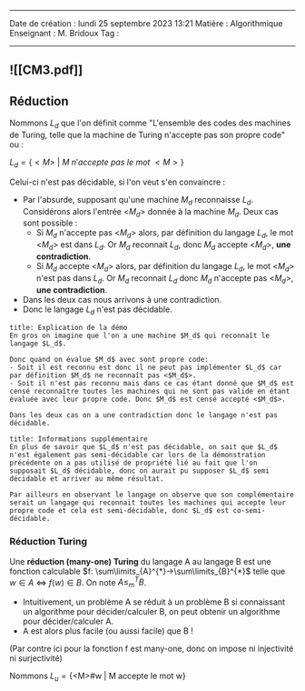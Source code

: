  ---

 Date de création : lundi 25 septembre 2023 13:21
 Matière : Algorithmique
 Enseignant : M. Bridoux
 Tag :

---

 ![[CM3.pdf]]
 ---
## Réduction

Nommons $L_d$ que l'on définit comme "L'ensemble des codes des machines de Turing, telle que la machine de Turing n'accepte pas son propre code" ou :

$L_{d}=\{<M>~|~M~n'accepte~pas~le~mot~<M>\}$

Celui-ci n'est pas décidable, si l'on veut s'en convaincre :

- Par l'absurde, supposant qu'une machine $M_d$ reconnaisse $L_d$. 
  Considérons alors l'entrée <$M_d$> donnée à la machine $M_d$.
  Deux cas sont possible :
	- Si $M_d$ n'accepte pas <$M_d$> alors, par définition du langage $L_d$, le mot <$M_d$> est dans $L_d$.
	  Or $M_d$ reconnait $L_d$, donc $M_d$ accepte <$M_d$>, **une contradiction**.
	- Si $M_d$ accepte <$M_d$> alors, par définition du langage $L_d$, le mot <$M_d$> n'est pas dans $L_d$.
	  Or $M_d$ reconnait $L_d$ donc $M_d$ n'accepte pas <$M_d$>, **une contradiction**.
- Dans les deux cas nous arrivons à une contradiction.
- Donc le langage $L_d$ n'est pas décidable.

```ad-note
title: Explication de la démo
En gros on imagine que l'on a une machine $M_d$ qui reconnaît le langage $L_d$.

Donc quand on évalue $M_d$ avec sont propre code:
- Soit il est reconnu est donc il ne peut pas implémenter $L_d$ car par définition $M_d$ ne reconnaît pas <$M_d$>.
- Soit il n'est pas reconnu mais dans ce cas étant donné que $M_d$ est censé reconnaître toutes les machines qui ne sont pas valide en étant évaluée avec leur propre code. Donc $M_d$ est censé accepté <$M_d$>.

Dans les deux cas on a une contradiction donc le langage n'est pas décidable.
```

```ad-info
title: Informations supplémentaire
En plus de savoir que $L_d$ n'est pas décidable, on sait que $L_d$ n'est également pas semi-décidable car lors de la démonstration précédente on a pas utilisé de propriété lié au fait que l'on supposait $L_d$ décidable, donc on aurait pu supposer $L_d$ semi décidable et arriver au même résultat.

Par ailleurs en observant le langage on observe que son complémentaire serait un langage qui reconnait toutes les machines qui accepte leur propre code et cela est semi-décidable, donc $L_d$ est co-semi-décidable.
```

### Réduction Turing

Une **réduction (many-one) Turing** du langage A au langage B est une fonction calculable
$f: \sum\limits_{A}^{*}->\sum\limits_{B}^{*}$  telle que $w\in A$ <=> $f(w) \in B$. On note $A\leq_{m}^{T}B$.

- Intuitivement, un problème A se réduit à un problème B si connaissant un algorithme pour décider/calculer B, on peut obtenir un algorithme pour décider/calculer A.
- A est alors plus facile (ou aussi facile) que B !

(Par contre ici pour la fonction f est many-one, donc on impose ni injectivité ni surjectivité)



Nommons $L_{u}=\{\text{<M>#w | M accepte le mot w} \}$
